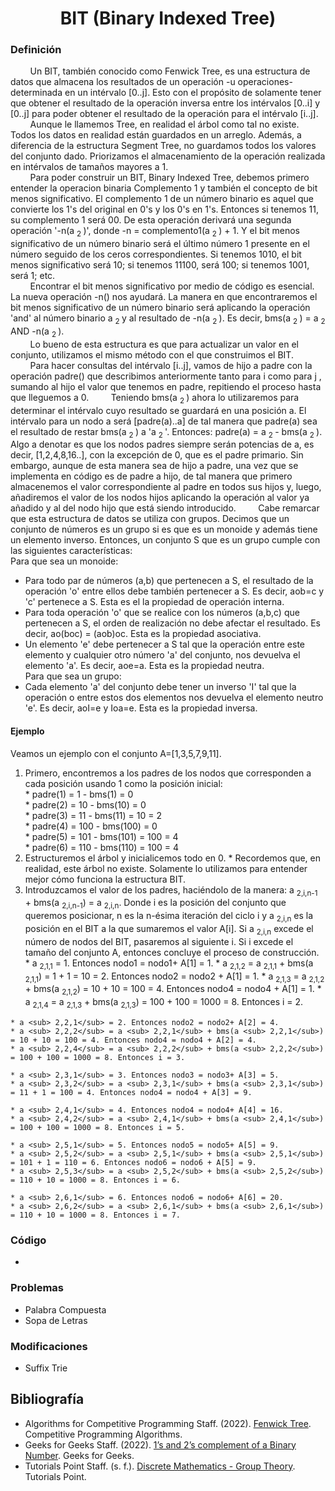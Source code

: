 <div align="center">

# BIT (Binary Indexed Tree)

 <div align="left">
 
 ### Definición  
&nbsp;&nbsp;&nbsp;&nbsp;&nbsp;&nbsp;&nbsp;&nbsp;Un BIT, también conocido como Fenwick Tree, es una estructura de datos que almacena los resultados de un operación -u operaciones- determinada en un intérvalo [0..j]. Esto con el propósito de solamente tener que obtener el resultado de la operación inversa entre los intérvalos [0..i] y [0..j] para poder obtener el resultado de la operación para el intérvalo [i..j].  
  &nbsp;&nbsp;&nbsp;&nbsp;&nbsp;&nbsp;&nbsp;&nbsp;Aunque le llamemos Tree, en realidad el árbol como tal no existe. Todos los datos en realidad están guardados en un arreglo. Además, a diferencia de la estructura Segment Tree, no guardamos todos los valores del conjunto dado. Priorizamos el almacenamiento de la operación realizada en intérvalos de tamaños mayores a 1.  
  &nbsp;&nbsp;&nbsp;&nbsp;&nbsp;&nbsp;&nbsp;&nbsp;Para poder construir un BIT, Binary Indexed Tree, debemos primero entender la operacion binaria Complemento 1 y también el concepto de bit menos significativo. El complemento 1 de un número binario es aquel que convierte los 1's del original en 0's y los 0's en 1's. Entonces si tenemos 11, su complemento 1 será 00. De esta operación derivará una segunda operación '-n(a <sub> 2 </sub>)', donde -n = complemento1(a <sub> 2 </sub>)	 + 1. Y el bit menos significativo de un número binario será el último número 1 presente en el número seguido de los ceros correspondientes. Si tenemos 1010, el bit menos significativo será 10; si tenemos 11100, será 100; si tenemos 1001, será 1; etc.  
  &nbsp;&nbsp;&nbsp;&nbsp;&nbsp;&nbsp;&nbsp;&nbsp;Encontrar el bit menos significativo por medio de código es esencial. La nueva operación -n() nos ayudará. La manera en que encontraremos el bit menos significativo de un número binario será aplicando la operación 'and' al número binario a <sub> 2 </sub> y al resultado de -n(a <sub> 2 </sub>). Es decir, bms(a <sub> 2 </sub>) = a <sub> 2 </sub> AND -n(a <sub> 2 </sub>).  
   &nbsp;&nbsp;&nbsp;&nbsp;&nbsp;&nbsp;&nbsp;&nbsp;Lo bueno de esta estructura es que para actualizar un valor en el conjunto, utilizamos el mismo método con el que construimos el BIT.
  &nbsp;&nbsp;&nbsp;&nbsp;&nbsp;&nbsp;&nbsp;&nbsp;Para hacer consultas del intérvalo [i..j], vamos de hijo a padre con la operación padre() que describimos anteriormente  tanto para i como para j , sumando al hijo el valor que tenemos en padre, repitiendo el proceso hasta que lleguemos a 0. 
   &nbsp;&nbsp;&nbsp;&nbsp;&nbsp;&nbsp;&nbsp;&nbsp;Teniendo bms(a <sub> 2 </sub>) ahora lo utilizaremos para determinar el intérvalo cuyo resultado se guardará en una posición a. El intérvalo para un nodo a será [padre(a)..a] de tal manera que padre(a) sea el resultado de restar bms(a <sub> 2 </sub>) a 'a <sub> 2 </sub>'. Entonces: padre(a) =  a <sub> 2 </sub> - bms(a <sub> 2 </sub>). Algo a denotar es que los nodos padres siempre serán potencias de a, es decir, [1,2,4,8,16..], con la excepción de 0, que es el padre primario. Sin embargo, aunque de esta manera sea de hijo a padre, una vez que se implementa en código es de padre a hijo, de tal manera que primero almacenemos el valor correspondiente al padre en todos sus hijos y, luego, añadiremos el valor de los nodos hijos aplicando la operación al valor ya añadido y al del nodo hijo que está siendo introducido.
&nbsp;&nbsp;&nbsp;&nbsp;&nbsp;&nbsp;&nbsp;&nbsp;Cabe remarcar que esta estructura de datos se utiliza con grupos. Decimos que un conjunto de números es un grupo si es que es un monoide y además tiene un elemento inverso. Entonces, un conjunto S que es un grupo cumple con las siguientes características:   
    Para que sea un monoide:  
* Para todo par de números (a,b) que pertenecen a S, el resultado de la operación 'o' entre ellos debe también pertenecer a S. Es decir, aob=c y 'c' pertenece a S. Esta es el la propiedad de operación interna.  
* Para toda operación 'o' que se realice con los números (a,b,c) que pertenecen a S, el orden de realización no debe afectar el resultado. Es decir, ao(boc) = (aob)oc. Esta es la propiedad asociativa.  
* Un elemento 'e' debe pertenecer a S tal que la operación entre este elemento y cualquier otro número 'a' del conjunto, nos devuelva el elemento 'a'. Es decir, aoe=a. Esta es la propiedad neutra.  
    Para que sea un grupo:  
* Cada elemento 'a' del conjunto debe tener un inverso 'I' tal que la operación o entre estos dos elementos nos devuelva el elemento neutro 'e'. Es decir, aoI=e y Ioa=e. Esta es la propiedad inversa.  
 
 #### Ejemplo  
  Veamos un ejemplo con el conjunto A=[1,3,5,7,9,11].  
  1. Primero, encontremos a los padres de los nodos que corresponden a cada posición usando 1 como la posición inicial:  
    * padre(1) = 1 - bms(1) = 0  
    * padre(2) = 10 - bms(10) = 0  
    * padre(3) = 11 - bms(11) = 10 = 2  
    * padre(4) = 100 - bms(100) = 0  
    * padre(5) = 101 - bms(101) = 100 = 4  
    * padre(6) = 110 - bms(110) = 100 = 4  
  2. Estructuremos el árbol y inicialicemos todo en 0.
    * Recordemos que, en realidad, este árbol no existe. Solamente lo utilizamos para entender mejor cómo funciona la estructura BIT.  
  3. Introduzcamos el valor de los padres, haciéndolo de la manera: a <sub> 2,i,n-1</sub> + bms(a <sub> 2,i,n-1</sub>) =  a <sub> 2,i,n</sub>. Donde i es la posición del conjunto que queremos posicionar, n es la n-ésima iteración del ciclo i y a <sub> 2,i,n</sub> es la posición en el BIT a la que sumaremos el valor A[i]. Si a <sub> 2,i,n</sub> excede el número de nodos del BIT, pasaremos al siguiente i. Si i excede el tamaño del conjunto A, entonces concluye el proceso de construcción.
    * a <sub> 2,1,1</sub> = 1. Entonces nodo1 = nodo1+ A[1] = 1.
    * a <sub> 2,1,2</sub> = a <sub> 2,1,1</sub> + bms(a <sub> 2,1,1</sub>) = 1 + 1 = 10 = 2. Entonces nodo2 = nodo2 + A[1] = 1.
    * a <sub> 2,1,3</sub> = a <sub> 2,1,2</sub> + bms(a <sub> 2,1,2</sub>) = 10 + 10 = 100 = 4. Entonces nodo4 = nodo4 + A[1] = 1.
    * a <sub> 2,1,4</sub> = a <sub> 2,1,3</sub> + bms(a <sub> 2,1,3</sub>) = 100 + 100 = 1000 = 8. Entonces i = 2.
    
    * a <sub> 2,2,1</sub> = 2. Entonces nodo2 = nodo2+ A[2] = 4.
    * a <sub> 2,2,2</sub> = a <sub> 2,2,1</sub> + bms(a <sub> 2,2,1</sub>) = 10 + 10 = 100 = 4. Entonces nodo4 = nodo4 + A[2] = 4.
    * a <sub> 2,2,4</sub> = a <sub> 2,2,2</sub> + bms(a <sub> 2,2,2</sub>) = 100 + 100 = 1000 = 8. Entonces i = 3.
  
    * a <sub> 2,3,1</sub> = 3. Entonces nodo3 = nodo3+ A[3] = 5.
    * a <sub> 2,3,2</sub> = a <sub> 2,3,1</sub> + bms(a <sub> 2,3,1</sub>) = 11 + 1 = 100 = 4. Entonces nodo4 = nodo4 + A[3] = 9.
  
    * a <sub> 2,4,1</sub> = 4. Entonces nodo4 = nodo4+ A[4] = 16.
    * a <sub> 2,4,2</sub> = a <sub> 2,4,1</sub> + bms(a <sub> 2,4,1</sub>) = 100 + 100 = 1000 = 8. Entonces i = 5.
  
    * a <sub> 2,5,1</sub> = 5. Entonces nodo5 = nodo5+ A[5] = 9.
    * a <sub> 2,5,2</sub> = a <sub> 2,5,1</sub> + bms(a <sub> 2,5,1</sub>) = 101 + 1 = 110 = 6. Entonces nodo6 = nodo6 + A[5] = 9.
    * a <sub> 2,5,3</sub> = a <sub> 2,5,2</sub> + bms(a <sub> 2,5,2</sub>) = 110 + 10 = 1000 = 8. Entonces i = 6.
  
    * a <sub> 2,6,1</sub> = 6. Entonces nodo6 = nodo6+ A[6] = 20.
    * a <sub> 2,6,2</sub> = a <sub> 2,6,1</sub> + bms(a <sub> 2,6,1</sub>) = 110 + 10 = 1000 = 8. Entonces i = 7.
   ### Código  
  * []()  
  
  ### Problemas  
  * Palabra Compuesta  
  * Sopa de Letras  
  ### Modificaciones   
  * Suffix Trie  
  
  ## Bibliografía  
  * Algorithms for Competitive Programming Staff. (2022). [Fenwick Tree](https://cp-algorithms.com/data_structures/fenwick.html). Competitive Programming Algorithms.  
  * Geeks for Geeks Staff. (2022). [1’s and 2’s complement of a Binary Number](https://www.geeksforgeeks.org/1s-2s-complement-binary-number/). Geeks for Geeks.  
  * Tutorials Point Staff. (s. f.). [Discrete Mathematics - Group Theory](https://www.tutorialspoint.com/discrete_mathematics/discrete_mathematics_group_theory.htm#:~:text=A%20monoid%20is%20a%20semigroup,Closure%2C%20Associative%2C%20Identity%20element.). Tutorials Point.  
